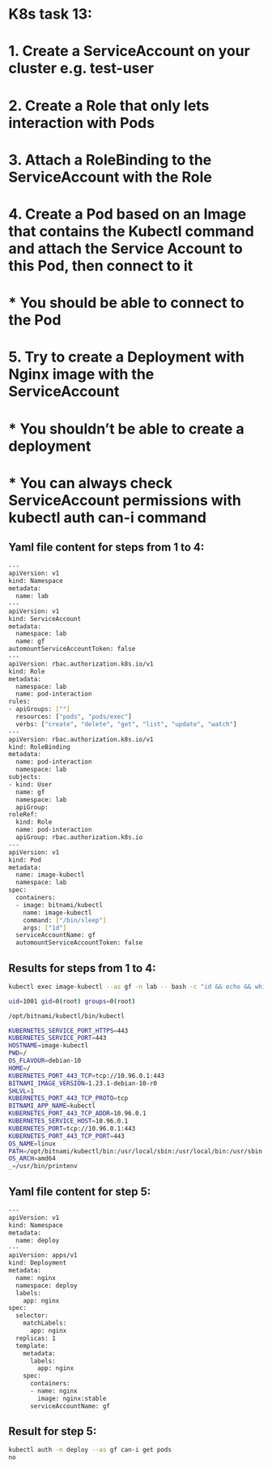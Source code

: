 # K8s task 13:<br/>
# 1. Create a ServiceAccount on your cluster e.g. test-user<br/>
# 2. Create a Role that only lets interaction with Pods<br/>
# 3. Attach a RoleBinding to the ServiceAccount with the Role<br/>
# 4. Create a Pod based on an Image that contains the Kubectl command and attach the Service Account to this Pod, then connect to it<br/>
#   * You should be able to connect to the Pod<br/>
# 5. Try to create a Deployment with Nginx image with the ServiceAccount<br/>
#   * You shouldn’t be able to create a deployment<br/>
#   * You can always check ServiceAccount permissions with kubectl auth can-i command<br/>

## Yaml file content for steps from 1 to 4:

```bash
---
apiVersion: v1
kind: Namespace
metadata:
  name: lab
---
apiVersion: v1
kind: ServiceAccount
metadata:
  namespace: lab
  name: gf
automountServiceAccountToken: false
---
apiVersion: rbac.authorization.k8s.io/v1
kind: Role
metadata:
  namespace: lab
  name: pod-interaction
rules:
- apiGroups: [""]
  resources: ["pods", "pods/exec"] 
  verbs: ["create", "delete", "get", "list", "update", "watch"]
---
apiVersion: rbac.authorization.k8s.io/v1
kind: RoleBinding
metadata:
  name: pod-interaction
  namespace: lab
subjects:
- kind: User
  name: gf
  namespace: lab
  apiGroup: 
roleRef:
  kind: Role
  name: pod-interaction
  apiGroup: rbac.authorization.k8s.io
---
apiVersion: v1
kind: Pod
metadata:
  name: image-kubectl
  namespace: lab
spec:
  containers:
  - image: bitnami/kubectl
    name: image-kubectl
    command: ["/bin/sleep"]
    args: ["1d"]
  serviceAccountName: gf
  automountServiceAccountToken: false
```

## Results for steps from 1 to 4:

```bash
kubectl exec image-kubectl --as gf -n lab -- bash -c "id && echo && which kubectl && echo && printenv"
```

```bash
uid=1001 gid=0(root) groups=0(root)

/opt/bitnami/kubectl/bin/kubectl

KUBERNETES_SERVICE_PORT_HTTPS=443
KUBERNETES_SERVICE_PORT=443
HOSTNAME=image-kubectl
PWD=/
OS_FLAVOUR=debian-10
HOME=/
KUBERNETES_PORT_443_TCP=tcp://10.96.0.1:443
BITNAMI_IMAGE_VERSION=1.23.1-debian-10-r0
SHLVL=1
KUBERNETES_PORT_443_TCP_PROTO=tcp
BITNAMI_APP_NAME=kubectl
KUBERNETES_PORT_443_TCP_ADDR=10.96.0.1
KUBERNETES_SERVICE_HOST=10.96.0.1
KUBERNETES_PORT=tcp://10.96.0.1:443
KUBERNETES_PORT_443_TCP_PORT=443
OS_NAME=linux
PATH=/opt/bitnami/kubectl/bin:/usr/local/sbin:/usr/local/bin:/usr/sbin:/usr/bin:/sbin:/bin
OS_ARCH=amd64
_=/usr/bin/printenv
```

## Yaml file content for step 5:

```bash
---
apiVersion: v1
kind: Namespace
metadata:
  name: deploy
---
apiVersion: apps/v1
kind: Deployment
metadata:
  name: nginx
  namespace: deploy
  labels:
    app: nginx
spec:
  selector:
    matchLabels:
      app: nginx
  replicas: 1
  template:
    metadata:
      labels:
        app: nginx
    spec:
      containers:
      - name: nginx
        image: nginx:stable
      serviceAccountName: gf
```

## Result for step 5:

```bash
kubectl auth -n deploy --as gf can-i get pods
no
```
